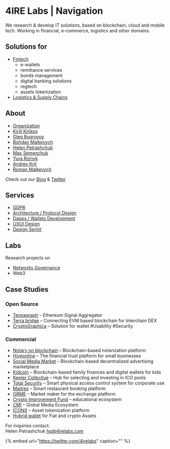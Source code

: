 # 4IRE Labs \| Navigation

We research & develop IT solutions, based on blockchain, cloud and mobile tech. Working in financial, e-commerce, logistics and other domains.

## **Solutions for**

* [Fintech](solutions-for/fintech/)
  * e-wallets
  * remittance services
  * bonds management
  * digital banking solutions
  * regtech
  * assets tokenization
* [Logistics & Supply Chains](solutions-for/asset-tracking/)

## About

* [Organization](about/organization.md)
* [Kirill Kirikov](about/kirill-kirikov.md) 
* [Oleg Bugrovoy](about/oleg-bugrovoy.md)
* [Bohdan Malkevych](about/bohdan-malkevych.md)
* [Helen Petrashchuk](about/helen-petrashchuk.md)
* [Max Semenchuk](about/max-semenchuk.md)
* [Yura Riznyk ](about/yura-riznyk.md)
* [Andrey Krit ](about/andrey-krit.md)
* [Roman Malkevych](about/roman-malkevych.md)

Check out our [Blog](https://medium.com/practical-blockchain) & [Twitter](https://twitter.com/4irelabs)

## Services

* [GDPR](services/gdpr.md)
* [Architecture / Protocol Design](services/architecture-design-protocol/)
* [Dapps / Wallets Development](services/dapps-wallets-development.md)
* [UXUI Design](services/uxui-design.md)
* [Design Sprint](services/design-sprint.md)

## Labs

Research projects on

* [Networks Governance](labs/governance/)
* Web3

## Case Studies

### Open Source

* [Tennagraph](case-studies/tennagraph.md) – Ethereum Signal Aggregator
* [Terra bridge](https://github.com/ContractLand/terra-bridge-btc) – Connecting EVM based blockchain for Interchain DEX
* [CryptoGraphica](labs/web3/improving-ux-saving-password-in-more-human-way/cryptographica.md) – Solution for wallet \#Usability \#Security

### Commercial

* [Notary on blockchain](case-studies/notarization-platform.md) – Blockchain-based notarization platform
* [Hiveonline](case-studies/hiveonline.md) – The financial trust platform for small businesses
* [Social Media Market](case-studies/social.-media-market.md) – Blockchain-based decentralized advertising marketplace
* [Kidcoin](case-studies/kidcoin.md) – Blockchain-based family finances and digital wallets for kids
* [Kepler Collective](case-studies/kepler-collective.md) – Hub for selecting and investing in ICO pools
* [Total Security](case-studies/total-security.md) – Smart physical access control system for corporate use
* [Maitres](case-studies/maitres.md) – Smart restaurant booking platform
* [ORME](case-studies/orme.md) – Market maker for the exchange platform
* [Crypto Improvement Fund](case-studies/crypto-improvement-fund.md) – educational ecosystem
* [CMI](case-studies/cmi.md) – Global Media Ecosystem
* [ICONX](case-studies/iconx-wip.md) – Asset tokenization platform
* [Hybrid wallet](case-studies/hybrid-wallet-fiat-and-crypto-assets.md) for Fiat and crypto Assets

For inquiries contact:  
Helen Petrashchuk [hp@4irelabs.com](mailto:hp@4irelabs.com)

{% embed url="https://twitter.com/4irelabs" caption="" %}

